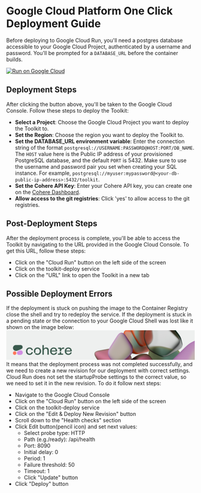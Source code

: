 # Google Cloud Platform One Click Deployment Guide

Before deploying to Google Cloud Run, you'll need a postgres database accessible to your Google Cloud Project, authenticated by a username and password. You'll be prompted for a `DATABASE_URL` before the container builds.

[![Run on Google Cloud](https://deploy.cloud.run/button.svg)](https://deploy.cloud.run)

## Deployment Steps
After clicking the button above, you'll be taken to the Google Cloud Console. Follow these steps to deploy the Toolkit:
- **Select a Project**: Choose the Google Cloud Project you want to deploy the Toolkit to.
- **Set the Region**: Choose the region you want to deploy the Toolkit to.
- **Set the DATABASE_URL environment variable**: Enter the connection string of the format `postgresql://USERNAME:PASSWORD@HOST:PORT/DB_NAME`. The `HOST` value here is the Public IP address of your provisioned PostgreSQL database, and the default `PORT` is 5432. Make sure to use the username and password pair you set when creating your SQL instance. For example, `postgresql://myuser:mypassword@<your-db-public-ip-address>:5432/toolkit`.
- **Set the Cohere API Key**: Enter your Cohere API key, you can create one on the [Cohere Dashboard](https://dashboard.cohere.com).
- **Allow access to the git registries**: Click 'yes' to allow access to the git registries.

## Post-Deployment Steps
After the deployment process is complete, you'll be able to access the Toolkit by navigating to the URL provided in the Google Cloud Console.
To get this URL, follow these steps:
- Click on the "Cloud Run" button on the left side of the screen
- Click on the toolkit-deploy service
- Click on the "URL" link to open the Toolkit in a new tab

## Possible Deployment Errors
If the deployment is stuck on pushing the image to the Container Registry close the shell and try to redeploy the service.
If the deployment is stuck in a pending state or the connection to your Google Cloud Shell was lost like it shown on the image below:
![](/docs/assets/banner.png)
It means that the deployment process was not completed successfully, and we need to create a new revision for our deployment with correct settings.
Cloud Run does not set the startupProbe settings to the correct value, so we need to set it in the new revision.
To do it follow next steps:
- Navigate to the Google Cloud Console
- Click on the "Cloud Run" button on the left side of the screen
- Click on the toolkit-deploy service
- Click on the "Edit & Deploy New Revision" button
- Scroll down to the "Health checks" section
- Click Edit button(pencil icon) and set next values:
  - Select probe type: HTTP 
  - Path (e.g./ready): /api/health
  - Port: 8090
  - Initial delay: 0
  - Period: 1 
  - Failure threshold: 50
  - Timeout: 1
  - Click "Update" button
- Click "Deploy" button

